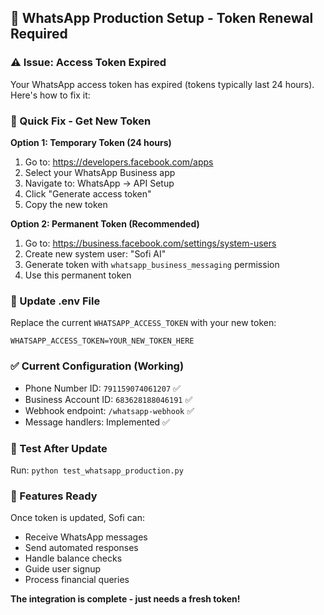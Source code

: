 ## 🚀 WhatsApp Production Setup - Token Renewal Required

### ⚠️ Issue: Access Token Expired

Your WhatsApp access token has expired (tokens typically last 24 hours). Here's how to fix it:

### 🔧 Quick Fix - Get New Token

**Option 1: Temporary Token (24 hours)**
1. Go to: https://developers.facebook.com/apps
2. Select your WhatsApp Business app
3. Navigate to: WhatsApp → API Setup
4. Click "Generate access token"
5. Copy the new token

**Option 2: Permanent Token (Recommended)**
1. Go to: https://business.facebook.com/settings/system-users
2. Create new system user: "Sofi AI"
3. Generate token with `whatsapp_business_messaging` permission
4. Use this permanent token

### 📝 Update .env File

Replace the current `WHATSAPP_ACCESS_TOKEN` with your new token:

```env
WHATSAPP_ACCESS_TOKEN=YOUR_NEW_TOKEN_HERE
```

### ✅ Current Configuration (Working)

- Phone Number ID: `791159074061207` ✅
- Business Account ID: `683628188046191` ✅  
- Webhook endpoint: `/whatsapp-webhook` ✅
- Message handlers: Implemented ✅

### 🧪 Test After Update

Run: `python test_whatsapp_production.py`

### 🎉 Features Ready

Once token is updated, Sofi can:
- Receive WhatsApp messages
- Send automated responses  
- Handle balance checks
- Guide user signup
- Process financial queries

**The integration is complete - just needs a fresh token!**
